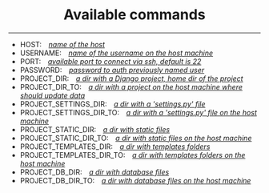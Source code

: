 # <center>Available commands</center>
---

- HOST:<ins style="margin-left: 1em">*name of the host*</ins>
- USERNAME:<ins style="margin-left: 1em">*name of the username on the host machine*</ins>
- PORT:<ins style="margin-left: 1em">*available port to connect via ssh, default is 22*</ins>
- PASSWORD:<ins style="margin-left: 1em">*password to auth previously named user*</ins>
- PROJECT_DIR:<ins style="margin-left: 1em">*a dir with a Django project, home dir of the project*</ins>
- PROJECT_DIR_TO:<ins style="margin-left: 1em">*a dir with a project on the host machine where should update data*</ins>
- PROJECT_SETTINGS_DIR:<ins style="margin-left: 1em">*a dir with a 'settings.py' file*</ins>
- PROJECT_SETTINGS_DIR_TO:<ins style="margin-left: 1em">*a dir with a 'settings.py' file on the host machine*</ins>
- PROJECT_STATIC_DIR:<ins style="margin-left: 1em">*a dir with static files*</ins>
- PROJECT_STATIC_DIR_TO:<ins style="margin-left: 1em">*a dir with static files on the host machine*</ins>
- PROJECT_TEMPLATES_DIR:<ins style="margin-left: 1em">*a dir with templates folders*</ins>
- PROJECT_TEMPLATES_DIR_TO:<ins style="margin-left: 1em">*a dir with templates folders on the host machine*</ins>
- PROJECT_DB_DIR:<ins style="margin-left: 1em">*a dir with database files*</ins>
- PROJECT_DB_DIR_TO:<ins style="margin-left: 1em">*a dir with database files on the host machine*</ins>
